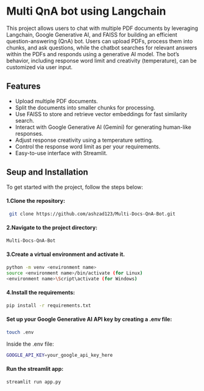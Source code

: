 
# Multi QnA bot using Langchain

This project allows users to chat with multiple PDF documents by leveraging Langchain, Google Generative AI, and FAISS for building an efficient question-answering (QnA) bot. Users can upload PDFs, process them into chunks, and ask questions, while the chatbot searches for relevant answers within the PDFs and responds using a generative AI model. The bot’s behavior, including response word limit and creativity (temperature), can be customized via user input.
## Features

- Upload multiple PDF documents.
- Split the documents into smaller chunks for processing.
- Use FAISS to store and retrieve vector embeddings for fast similarity search.
- Interact with Google Generative AI (Gemini) for generating human-like responses.
- Adjust response creativity using a temperature setting.
- Control the response word limit as per your requirements.
- Easy-to-use interface with Streamlit.


## Seup and Installation
To get started with the project, follow the steps below:

#### 1.Clone the repository:


```bash
 git clone https://github.com/ashzad123/Multi-Docs-QnA-Bot.git
 ```


#### 2.Navigate to the project directory:
```bash
Multi-Docs-QnA-Bot
```
#### 3.Create a virtual environment and activate it.
```bash
python -m venv <environment name>
source <environment name>/bin/activate (for Linux)
<environment name>\Script\activate (for Windows)
```
#### 4.Install the requirements:
```bash
pip install -r requirements.txt
```

#### Set up your Google Generative AI API key by creating a .env file:

```bash 
touch .env
```
Inside the .env file:
```bash
GOOGLE_API_KEY=your_google_api_key_here
```

#### Run the streamlit app:
```bash 
streamlit run app.py
```


